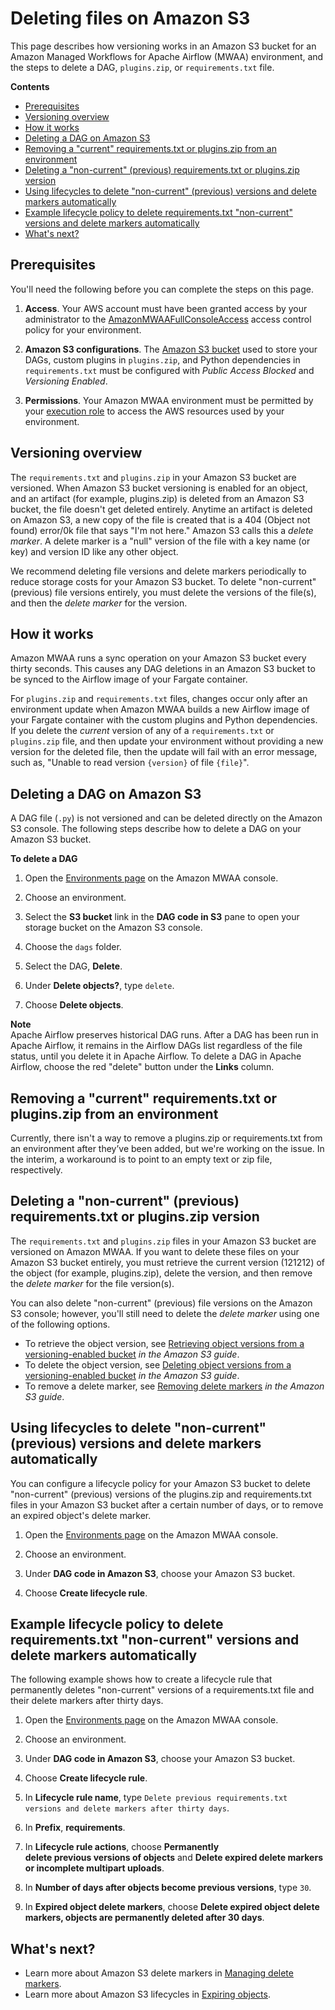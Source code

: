 # Deleting files on Amazon S3<a name="working-dags-delete"></a>

This page describes how versioning works in an Amazon S3 bucket for an Amazon Managed Workflows for Apache Airflow \(MWAA\) environment, and the steps to delete a DAG, `plugins.zip`, or `requirements.txt` file\.

**Contents**
+ [Prerequisites](#working-dags-delete-prereqs)
+ [Versioning overview](#working-dags-delete-overview)
+ [How it works](#working-dags-delete-how)
+ [Deleting a DAG on Amazon S3](#working-dags-s3-dag-delete)
+ [Removing a "current" requirements\.txt or plugins\.zip from an environment](#working-dags-s3-delete-version-c)
+ [Deleting a "non\-current" \(previous\) requirements\.txt or plugins\.zip version](#working-dags-s3-delete-version-p)
+ [Using lifecycles to delete "non\-current" \(previous\) versions and delete markers automatically](#working-dags-s3-delete-lifecycle)
+ [Example lifecycle policy to delete requirements\.txt "non\-current" versions and delete markers automatically](#working-dags-s3-delete-lifecycle-ex)
+ [What's next?](#working-dags-s3-delete-next-up)

## Prerequisites<a name="working-dags-delete-prereqs"></a>

You'll need the following before you can complete the steps on this page\.

1. **Access**\. Your AWS account must have been granted access by your administrator to the [AmazonMWAAFullConsoleAccess](access-policies.md#console-full-access) access control policy for your environment\.

1. **Amazon S3 configurations**\. The [Amazon S3 bucket](mwaa-s3-bucket.md) used to store your DAGs, custom plugins in `plugins.zip`, and Python dependencies in `requirements.txt` must be configured with *Public Access Blocked* and *Versioning Enabled*\.

1. **Permissions**\. Your Amazon MWAA environment must be permitted by your [execution role](mwaa-create-role.md) to access the AWS resources used by your environment\.

## Versioning overview<a name="working-dags-delete-overview"></a>

The `requirements.txt` and `plugins.zip` in your Amazon S3 bucket are versioned\. When Amazon S3 bucket versioning is enabled for an object, and an artifact \(for example, plugins\.zip\) is deleted from an Amazon S3 bucket, the file doesn't get deleted entirely\. Anytime an artifact is deleted on Amazon S3, a new copy of the file is created that is a 404 \(Object not found\) error/0k file that says "I'm not here\." Amazon S3 calls this a *delete marker*\. A delete marker is a "null" version of the file with a key name \(or key\) and version ID like any other object\.

We recommend deleting file versions and delete markers periodically to reduce storage costs for your Amazon S3 bucket\. To delete "non\-current" \(previous\) file versions entirely, you must delete the versions of the file\(s\), and then the *delete marker* for the version\.

## How it works<a name="working-dags-delete-how"></a>

Amazon MWAA runs a sync operation on your Amazon S3 bucket every thirty seconds\. This causes any DAG deletions in an Amazon S3 bucket to be synced to the Airflow image of your Fargate container\.

For `plugins.zip` and `requirements.txt` files, changes occur only after an environment update when Amazon MWAA builds a new Airflow image of your Fargate container with the custom plugins and Python dependencies\. If you delete the *current* version of any of a `requirements.txt` or `plugins.zip` file, and then update your environment without providing a new version for the deleted file, then the update will fail with an error message, such as, "Unable to read version `{version}` of file `{file}`"\.

## Deleting a DAG on Amazon S3<a name="working-dags-s3-dag-delete"></a>

A DAG file \(`.py`\) is not versioned and can be deleted directly on the Amazon S3 console\. The following steps describe how to delete a DAG on your Amazon S3 bucket\.

**To delete a DAG**

1. Open the [Environments page](https://console.aws.amazon.com/mwaa/home#/environments) on the Amazon MWAA console\.

1. Choose an environment\.

1. Select the **S3 bucket** link in the **DAG code in S3** pane to open your storage bucket on the Amazon S3 console\.

1. Choose the `dags` folder\.

1. Select the DAG, **Delete**\.

1. Under **Delete objects?**, type `delete`\.

1. Choose **Delete objects**\.

**Note**  
Apache Airflow preserves historical DAG runs\. After a DAG has been run in Apache Airflow, it remains in the Airflow DAGs list regardless of the file status, until you delete it in Apache Airflow\. To delete a DAG in Apache Airflow, choose the red "delete" button under the **Links** column\.

## Removing a "current" requirements\.txt or plugins\.zip from an environment<a name="working-dags-s3-delete-version-c"></a>

Currently, there isn't a way to remove a plugins\.zip or requirements\.txt from an environment after they’ve been added, but we're working on the issue\. In the interim, a workaround is to point to an empty text or zip file, respectively\.

## Deleting a "non\-current" \(previous\) requirements\.txt or plugins\.zip version<a name="working-dags-s3-delete-version-p"></a>

The `requirements.txt` and `plugins.zip` files in your Amazon S3 bucket are versioned on Amazon MWAA\. If you want to delete these files on your Amazon S3 bucket entirely, you must retrieve the current version \(121212\) of the object \(for example, plugins\.zip\), delete the version, and then remove the *delete marker* for the file version\(s\)\.

You can also delete "non\-current" \(previous\) file versions on the Amazon S3 console; however, you'll still need to delete the *delete marker* using one of the following options\.
+ To retrieve the object version, see [Retrieving object versions from a versioning\-enabled bucket](https://docs.aws.amazon.com/AmazonS3/latest/userguide/RetrievingObjectVersions.html) *in the Amazon S3 guide*\.
+ To delete the object version, see [Deleting object versions from a versioning\-enabled bucket](https://docs.aws.amazon.com/AmazonS3/latest/userguide/DeletingObjectVersions.html) *in the Amazon S3 guide*\.
+ To remove a delete marker, see [Removing delete markers](https://docs.aws.amazon.com/AmazonS3/latest/userguide/RemDelMarker.html) *in the Amazon S3 guide*\.

## Using lifecycles to delete "non\-current" \(previous\) versions and delete markers automatically<a name="working-dags-s3-delete-lifecycle"></a>

You can configure a lifecycle policy for your Amazon S3 bucket to delete "non\-current" \(previous\) versions of the plugins\.zip and requirements\.txt files in your Amazon S3 bucket after a certain number of days, or to remove an expired object's delete marker\.

1. Open the [Environments page](https://console.aws.amazon.com/mwaa/home#/environments) on the Amazon MWAA console\.

1. Choose an environment\.

1. Under **DAG code in Amazon S3**, choose your Amazon S3 bucket\.

1. Choose **Create lifecycle rule**\.

## Example lifecycle policy to delete requirements\.txt "non\-current" versions and delete markers automatically<a name="working-dags-s3-delete-lifecycle-ex"></a>

The following example shows how to create a lifecycle rule that permanently deletes "non\-current" versions of a requirements\.txt file and their delete markers after thirty days\.

1. Open the [Environments page](https://console.aws.amazon.com/mwaa/home#/environments) on the Amazon MWAA console\.

1. Choose an environment\.

1. Under **DAG code in Amazon S3**, choose your Amazon S3 bucket\.

1. Choose **Create lifecycle rule**\.

1. In **Lifecycle rule name**, type `Delete previous requirements.txt versions and delete markers after thirty days`\.

1. In **Prefix**, **requirements**\.

1. In **Lifecycle rule actions**, choose **Permanently delete previous versions of objects** and **Delete expired delete markers or incomplete multipart uploads**\.

1. In **Number of days after objects become previous versions**, type `30`\.

1. In **Expired object delete markers**, choose **Delete expired object delete markers, objects are permanently deleted after 30 days**\.

## What's next?<a name="working-dags-s3-delete-next-up"></a>
+ Learn more about Amazon S3 delete markers in [Managing delete markers](https://docs.aws.amazon.com/AmazonS3/latest/user-guide/create-lifecycle.html)\.
+ Learn more about Amazon S3 lifecycles in [Expiring objects](https://docs.aws.amazon.com/AmazonS3/latest/userguide/lifecycle-expire-general-considerations.html)\.